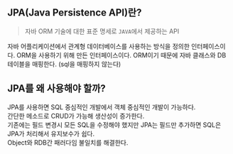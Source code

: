 ## JPA(Java Persistence API)란?
> 자바 ORM 기술에 대한 표준 명세로 `JAVA`에서 제공하는 API<br>

자바 어플리케이션에서 관계형 데이터베이스를 사용하는 방식을 정의한 인터페이스이다.
ORM을 사용하기 위해 만든 인터페이스이다.
ORM이기 때문에 자바 클래스와 DB테이블을 매핑한다. (sql을 매핑하지 않는다)

## JPA를 왜 사용해야 할까?
JPA를 사용하면 SQL 중심적인 개발에서 객체 중심적인 개발이 가능하다.<br>
간단한 메소드로 CRUD가 가능해 생산성이 증가한다.<br>
기존에는 필드 변경시 모든 SQL을 수정해야 했지만 JPA는 필드만 추가하면 SQL은 JPA가 처리해서 유지보수가 쉽다.<br>
Object와 RDB간 패러다임 불일치를 해결한다.<br>

